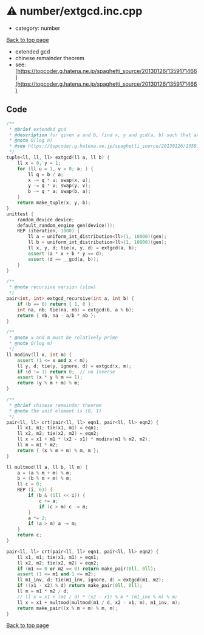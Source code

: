 <!-- mathjax config similar to math.stackexchange -->
<script type="text/javascript" async
  src="https://cdnjs.cloudflare.com/ajax/libs/mathjax/2.7.5/MathJax.js?config=TeX-MML-AM_CHTML">
</script>
<script type="text/x-mathjax-config">
  MathJax.Hub.Config({
    TeX: { equationNumbers: { autoNumber: "AMS" }},
    tex2jax: {
      inlineMath: [ ['$','$'] ],
      processEscapes: true
    },
    "HTML-CSS": { matchFontHeight: false },
    displayAlign: "left",
    displayIndent: "2em"
  });
</script>

<script type="text/javascript" src="https://cdnjs.cloudflare.com/ajax/libs/jquery/3.4.1/jquery.min.js"></script>
<script src="https://cdn.jsdelivr.net/npm/jquery-balloon-js@1.1.2/jquery.balloon.min.js" integrity="sha256-ZEYs9VrgAeNuPvs15E39OsyOJaIkXEEt10fzxJ20+2I=" crossorigin="anonymous"></script>
<script type="text/javascript" src="../../assets/js/copy-button.js"></script>
<link rel="stylesheet" href="../../assets/css/copy-button.css" />


# :warning: number/extgcd.inc.cpp
* category: number


[Back to top page](../../index.html)

* extended gcd
* chinese remainder theorem
* see: [https://topcoder.g.hatena.ne.jp/spaghetti_source/20130126/1359171466](https://topcoder.g.hatena.ne.jp/spaghetti_source/20130126/1359171466)


## Code
```cpp
/**
 * @brief extended gcd
 * @description for given a and b, find x, y and gcd(a, b) such that ax + by = 1
 * @note O(log n)
 * @see https://topcoder.g.hatena.ne.jp/spaghetti_source/20130126/1359171466
 */
tuple<ll, ll, ll> extgcd(ll a, ll b) {
    ll x = 0, y = 1;
    for (ll u = 1, v = 0; a; ) {
        ll q = b / a;
        x -= q * u; swap(x, u);
        y -= q * v; swap(y, v);
        b -= q * a; swap(b, a);
    }
    return make_tuple(x, y, b);
}
unittest {
    random_device device;
    default_random_engine gen(device());
    REP (iteration, 1000) {
        ll a = uniform_int_distribution<ll>(1, 10000)(gen);
        ll b = uniform_int_distribution<ll>(1, 10000)(gen);
        ll x, y, d; tie(x, y, d) = extgcd(a, b);
        assert (a * x + b * y == d);
        assert (d == __gcd(a, b));
    }
}

/**
 * @note recursive version (slow)
 */
pair<int, int> extgcd_recursive(int a, int b) {
    if (b == 0) return { 1, 0 };
    int na, nb; tie(na, nb) = extgcd(b, a % b);
    return { nb, na - a/b * nb };
}

/**
 * @note x and m must be relatively prime
 * @note O(log m)
 */
ll modinv(ll x, int m) {
    assert (1 <= x and x < m);
    ll y, d; tie(y, ignore, d) = extgcd(x, m);
    if (d != 1) return 0;  // no inverse
    assert (x * y % m == 1);
    return (y % m + m) % m;
}

/**
 * @brief chinese remainder theorem
 * @note the unit element is (0, 1)
 */
pair<ll, ll> crt(pair<ll, ll> eqn1, pair<ll, ll> eqn2) {
    ll x1, m1; tie(x1, m1) = eqn1;
    ll x2, m2; tie(x2, m2) = eqn2;
    ll x = x1 + m1 * (x2 - x1) * modinv(m1 % m2, m2);
    ll m = m1 * m2;
    return { (x % m + m) % m, m };
}

ll multmod(ll a, ll b, ll m) {
    a = (a % m + m) % m;
    b = (b % m + m) % m;
    ll c = 0;
    REP (i, 63) {
        if (b & (1ll << i)) {
            c += a;
            if (c > m) c -= m;
        }
        a *= 2;
        if (a > m) a -= m;
    }
    return c;
}

pair<ll, ll> crt(pair<ll, ll> eqn1, pair<ll, ll> eqn2) {
    ll x1, m1; tie(x1, m1) = eqn1;
    ll x2, m2; tie(x2, m2) = eqn2;
    if (m1 == 0 or m2 == 0) return make_pair(0ll, 0ll);
    assert (1 <= m1 and 1 <= m2);
    ll m1_inv, d; tie(m1_inv, ignore, d) = extgcd(m1, m2);
    if ((x1 - x2) % d) return make_pair(0ll, 0ll);
    ll m = m1 * m2 / d;
    // ll x = x1 + (m1 / d) * (x2 - x1) % m * (m1_inv % m) % m;
    ll x = x1 + multmod(multmod(m1 / d, x2 - x1, m), m1_inv, m);
    return make_pair((x % m + m) % m, m);
}


```

[Back to top page](../../index.html)

